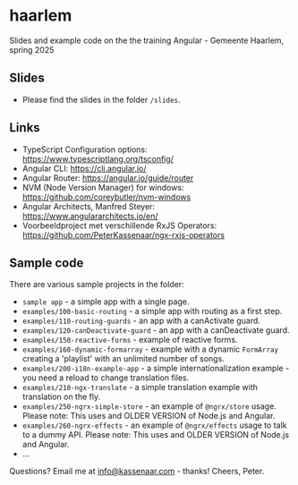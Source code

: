 # haarlem
Slides and example code on the the training Angular - Gemeente Haarlem, spring 2025

## Slides
- Please find the slides in the folder `/slides`.

## Links
- TypeScript Configuration options: https://www.typescriptlang.org/tsconfig/
- Angular CLI: https://cli.angular.io/
- Angular Router: https://angular.io/guide/router
- NVM (Node Version Manager) for windows: https://github.com/coreybutler/nvm-windows
- Angular Architects, Manfred Steyer: https://www.angulararchitects.io/en/
- Voorbeeldproject met verschillende RxJS Operators: https://github.com/PeterKassenaar/ngx-rxjs-operators

## Sample code
There are various sample projects in the folder:
- `sample app` - a simple app with a single page.
- `examples/100-basic-routing` - a simple app with routing as a first step.
- `examples/110-routing-guards` - an app with a canActivate guard.
- `examples/120-canDeactivate-guard` - an app with a canDeactivate guard.
- `examples/150-reactive-forms` - example of reactive forms.
- `examples/160-dynamic-formarray` - example with a dynamic `FormArray` creating a 'playlist' with an unlimited number of songs.
- `examples/200-i18n-example-app` - a simple internationalization example - you need a reload to change translation files.
- `examples/210-ngx-translate` - a simple translation example with translation on the fly.
- `examples/250-ngrx-simple-store` - an example of `@ngrx/store` usage. Please note: This uses and OLDER VERSION of Node.js and Angular.
- `examples/260-ngrx-effects` - an example of `@ngrx/effects` usage to talk to a dummy API. Please note: This uses and OLDER VERSION of Node.js and Angular.
- ... 

Questions? Email me at info@kassenaar.com - thanks!
Cheers, Peter.
